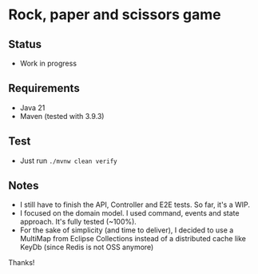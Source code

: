 # Rock, paper and scissors game

## Status

* Work in progress

## Requirements

* Java 21
* Maven (tested with 3.9.3)

## Test

* Just run ```./mvnw clean verify```

## Notes

* I still have to finish the API, Controller and E2E tests. So far, it's a WIP.
* I focused on the domain model. I used command, events and state approach. It's fully tested (~100%).
* For the sake of simplicity (and time to deliver), I decided to use a MultiMap from Eclipse Collections instead of a
  distributed cache like KeyDb (since Redis is not OSS anymore)

Thanks!
